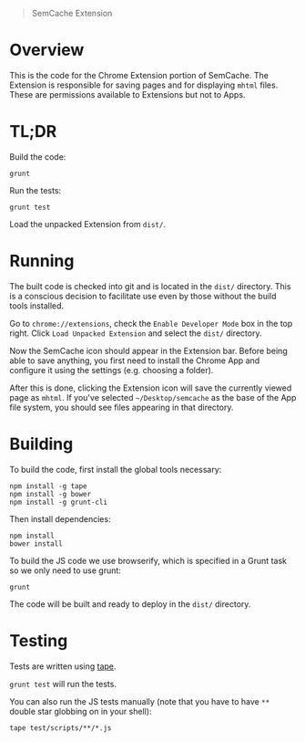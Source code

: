 > SemCache Extension

# Overview

This is the code for the Chrome Extension portion of SemCache. The Extension is
responsible for saving pages and for displaying `mhtml` files. These are
permissions available to Extensions but not to Apps.

# TL;DR

Build the code:
```
grunt
```

Run the tests:
```
grunt test
```

Load the unpacked Extension from `dist/`.

# Running

The built code is checked into git and is located in the `dist/` directory.
This is a conscious decision to facilitate use even by those without the build
tools installed.

Go to `chrome://extensions`, check the `Enable Developer Mode` box in the top
right. Click `Load Unpacked Extension` and select the `dist/` directory.

Now the SemCache icon should appear in the Extension bar. Before being able to
save anything, you first need to install the Chrome App and configure it using
the settings (e.g. choosing a folder).

After this is done, clicking the Extension icon will save the currently viewed
page as `mhtml`. If you've selected `~/Desktop/semcache` as the base of the App
file system, you should see files appearing in that directory.

# Building

To build the code, first install the global tools necessary:

```
npm install -g tape
npm install -g bower
npm install -g grunt-cli
```

Then install dependencies:
```
npm install
bower install
```

To build the JS code we use browserify, which is specified in a Grunt task so
we only need to use grunt:


```
grunt
```

The code will be built and ready to deploy in the `dist/` directory.


# Testing

Tests are written using [tape](https://github.com/substack/tape).

`grunt test` will run the tests.

You can also run the JS tests manually (note that you have to have `**` double
star globbing on in your shell):

```
tape test/scripts/**/*.js
```
